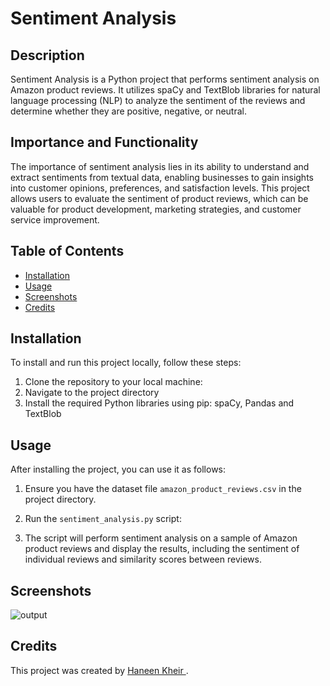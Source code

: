 # Sentiment Analysis

## Description

Sentiment Analysis is a Python project that performs sentiment analysis on Amazon product reviews. It utilizes spaCy and TextBlob libraries for natural language processing (NLP) to analyze the sentiment of the reviews and determine whether they are positive, negative, or neutral.

## Importance and Functionality

The importance of sentiment analysis lies in its ability to understand and extract sentiments from textual data, enabling businesses to gain insights into customer opinions, preferences, and satisfaction levels. This project allows users to evaluate the sentiment of product reviews, which can be valuable for product development, marketing strategies, and customer service improvement.

## Table of Contents

- [Installation](#installation)
- [Usage](#usage)
- [Screenshots](#screenshots)
- [Credits](#credits)

## Installation

To install and run this project locally, follow these steps:

1. Clone the repository to your local machine:
2. Navigate to the project directory
3. Install the required Python libraries using pip: spaCy, Pandas and TextBlob

## Usage

After installing the project, you can use it as follows:

1. Ensure you have the dataset file `amazon_product_reviews.csv` in the project directory.

2. Run the `sentiment_analysis.py` script:

3. The script will perform sentiment analysis on a sample of Amazon product reviews and display the results, including the sentiment of individual reviews and similarity scores between reviews.

## Screenshots

![output](/sentiment_analysis_output.png)
## Credits

This project was created by [Haneen Kheir ](https://github.com/haneenkheir). 


